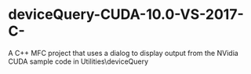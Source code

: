 # deviceQuery-CUDA-10.0-VS-2017-C-
A C++ MFC project that uses a dialog to display output from the NVidia CUDA sample code in Utilities\deviceQuery
